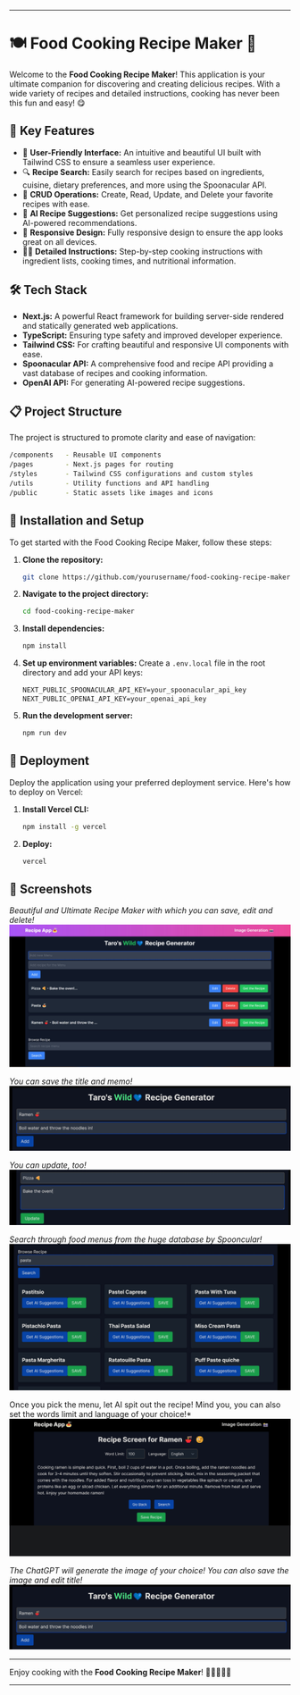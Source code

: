 
---

# 🍽️ Food Cooking Recipe Maker 🍲

Welcome to the **Food Cooking Recipe Maker**! This application is your ultimate companion for discovering and creating delicious recipes. With a wide variety of recipes and detailed instructions, cooking has never been this fun and easy! 😋

## 🚀 Key Features

- 🌟 **User-Friendly Interface:** An intuitive and beautiful UI built with Tailwind CSS to ensure a seamless user experience.
- 🔍 **Recipe Search:** Easily search for recipes based on ingredients, cuisine, dietary preferences, and more using the Spoonacular API.
- 📝 **CRUD Operations:** Create, Read, Update, and Delete your favorite recipes with ease.
- 🤖 **AI Recipe Suggestions:** Get personalized recipe suggestions using AI-powered recommendations.
- 📱 **Responsive Design:** Fully responsive design to ensure the app looks great on all devices.
- 🧑‍🍳 **Detailed Instructions:** Step-by-step cooking instructions with ingredient lists, cooking times, and nutritional information.

## 🛠️ Tech Stack

- **Next.js:** A powerful React framework for building server-side rendered and statically generated web applications.
- **TypeScript:** Ensuring type safety and improved developer experience.
- **Tailwind CSS:** For crafting beautiful and responsive UI components with ease.
- **Spoonacular API:** A comprehensive food and recipe API providing a vast database of recipes and cooking information.
- **OpenAI API:** For generating AI-powered recipe suggestions.

## 📋 Project Structure

The project is structured to promote clarity and ease of navigation:

```bash
/components   - Reusable UI components
/pages        - Next.js pages for routing
/styles       - Tailwind CSS configurations and custom styles
/utils        - Utility functions and API handling
/public       - Static assets like images and icons
```

## 🔧 Installation and Setup

To get started with the Food Cooking Recipe Maker, follow these steps:

1. **Clone the repository:**
    ```sh
    git clone https://github.com/yourusername/food-cooking-recipe-maker.git
    ```
2. **Navigate to the project directory:**
    ```sh
    cd food-cooking-recipe-maker
    ```
3. **Install dependencies:**
    ```sh
    npm install
    ```
4. **Set up environment variables:**
    Create a `.env.local` file in the root directory and add your API keys:
    ```env
    NEXT_PUBLIC_SPOONACULAR_API_KEY=your_spoonacular_api_key
    NEXT_PUBLIC_OPENAI_API_KEY=your_openai_api_key
    ```
5. **Run the development server:**
    ```sh
    npm run dev
    ```

## 🚀 Deployment

Deploy the application using your preferred deployment service. Here's how to deploy on Vercel:

1. **Install Vercel CLI:**
    ```sh
    npm install -g vercel
    ```
2. **Deploy:**
    ```sh
    vercel
    ```

## 📸 Screenshots
*Beautiful and Ultimate Recipe Maker with which you can save, edit and delete!*
![Preview](https://github.com/taroserigano/GPT-recipe-and-image-generator-app_/blob/main/img/1.jpg)


*You can save the title and memo!*
![Preview](https://github.com/taroserigano/GPT-recipe-and-image-generator-app_/blob/main/img/2.jpg)

*You can update, too!*
![Preview](https://github.com/taroserigano/GPT-recipe-and-image-generator-app_/blob/main/img/3.jpg)

*Search through food menus from the huge database by Spooncular!*
![Preview](https://github.com/taroserigano/GPT-recipe-and-image-generator-app_/blob/main/img/4.jpg)

Once you pick the menu, let AI spit out the recipe! Mind you, you can also set the words limit and language of your choice!*
![Preview](https://github.com/taroserigano/GPT-recipe-and-image-generator-app_/blob/main/img/5.jpg)

  *The ChatGPT will generate the image of your choice! You can also save the image and edit title!*
![Preview](https://github.com/taroserigano/GPT-recipe-and-image-generator-app_/blob/main/img/2.jpg)


---

Enjoy cooking with the **Food Cooking Recipe Maker**! 🍳👨‍🍳👩‍🍳

---

